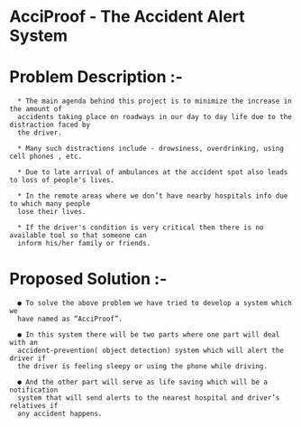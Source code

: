 # AcciProof - The Accident Alert System

# Problem Description :-

      * The main agenda behind this project is to minimize the increase in the amount of
      accidents taking place on roadways in our day to day life due to the distraction faced by
      the driver.

      * Many such distractions include - drowsiness, overdrinking, using cell phones , etc.

      * Due to late arrival of ambulances at the accident spot also leads to loss of people's lives.

      * In the remote areas where we don’t have nearby hospitals info due to which many people
      lose their lives.

      * If the driver's condition is very critical then there is no available tool so that someone can
      inform his/her family or friends.
      
      
# Proposed Solution :- 

      ● To solve the above problem we have tried to develop a system which we
      have named as “AcciProof”.
      
      ● In this system there will be two parts where one part will deal with an
      accident-prevention( object detection) system which will alert the driver if
      the driver is feeling sleepy or using the phone while driving.
      
      ● And the other part will serve as life saving which will be a notification
      system that will send alerts to the nearest hospital and driver’s relatives if
      any accident happens.

